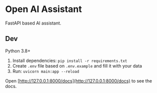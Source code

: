 # Open AI Assistant

FastAPI based AI assistant.

## Dev

Python 3.8+

1. Install dependencies: `pip install -r requirements.txt`
2. Create `.env` file based on `.env.example` and fill it with your data
3. Run: `uvicorn main:app --reload`

Open [http://127.0.0.1:8000/docs](http://127.0.0.1:8000/docs) to see the docs.
